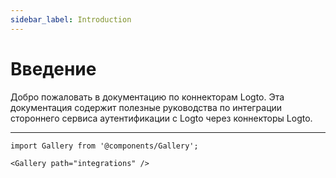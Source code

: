 ```yaml
---
sidebar_label: Introduction
---
```


# Введение

Добро пожаловать в документацию по коннекторам Logto. Эта документация содержит полезные руководства по интеграции стороннего сервиса аутентификации с Logto через коннекторы Logto.

---

```mdx-code-block
import Gallery from '@components/Gallery';

<Gallery path="integrations" />
```
